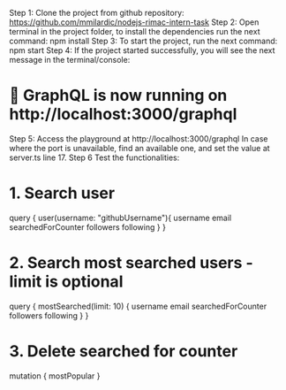 Step 1: Clone the project from github repository: https://github.com/mmilardic/nodejs-rimac-intern-task
Step 2: Open terminal in the project folder, to install the dependencies run the next command: npm install
Step 3: To start the project, run the next command: npm start
Step 4: If the project started successfully, you will see the next message in the terminal/console:
# 🚀      GraphQL is now running on http://localhost:3000/graphql
Step 5: Access the playground at http://localhost:3000/graphql 
In case where the port is unavailable, find an available one, and set the value at server.ts line 17.
Step 6 Test the functionalities:

# 1. Search user
query {
  user(username: "githubUsername"){
    username
    email
    searchedForCounter
    followers
    following
  }
}

# 2. Search most searched users - limit is optional

query {
  mostSearched(limit: 10) {
    username
    email
    searchedForCounter
    followers
    following
  }
}

# 3. Delete searched for counter

mutation {
  mostPopular
}